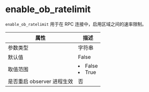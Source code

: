 enable_ob_ratelimit 
========================================

`enable_ob_ratelimit` 用于在 RPC 连接中，启用区域之间的速率限制。


|      **属性**      |                                                 **描述**                                                 |
|------------------|--------------------------------------------------------------------------------------------------------|
| 参数类型             | 字符串                                                                                                    |
| 默认值              | False                                                                                                  |
| 取值范围             | <li> False   <li> True    |
| 是否重启 observer 进程生效 | 否                                                                                                      |


